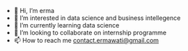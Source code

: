 - 👋 Hi, I’m erma
- 👀 I’m interested in data science and business intellegence
- 🌱 I’m currently learning data science
- 💞️ I’m looking to collaborate on internship programme
- 📫 How to reach me contact.ermawati@gmail.com

<!---
hierma/hierma is a ✨ special ✨ repository because its `README.md` (this file) appears on your GitHub profile.
You can click the Preview link to take a look at your changes.
--->
